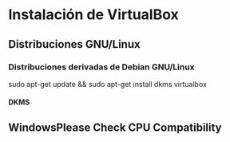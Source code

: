 # Instalación de VirtualBox

## Distribuciones GNU/Linux

### Distribuciones derivadas de Debian GNU/Linux

sudo apt-get update && sudo apt-get install dkms virtualbox 

#### DKMS


## WindowsPlease Check CPU Compatibility
